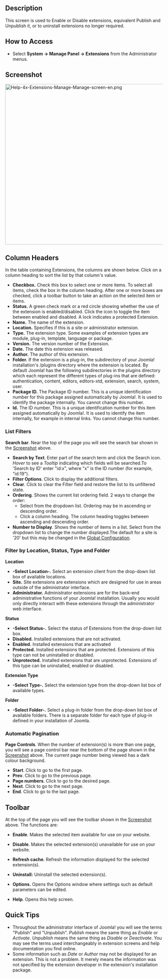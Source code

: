 <!-- Help4.x:Extensions:_Manage -->

## Description

This screen is used to Enable or Disable extensions, equivalent Publish
and Unpublish it, or to uninstall extensions no longer required.

## How to Access

- Select **System **→** Manage Panel **→** Extensions** from the
  Administrator menus.

## Screenshot

<img
src="https://docs.joomla.org/images/7/70/Help-4x-Extensions-Manage-Manage-screen-en.png"
decoding="async" data-file-width="800" data-file-height="511"
width="800" height="511"
alt="Help-4x-Extensions-Manage-Manage-screen-en.png" />

## Column Headers

In the table containing Extensions, the columns are shown below. Click
on a column heading to sort the list by that column's value.

- **Checkbox.** Check this box to select one or more items. To select
  all items, check the box in the column heading. After one or more
  boxes are checked, click a toolbar button to take an action on the
  selected item or items.
- **Status.** A green check mark or a red circle showing whether the use
  of the extension is enabled/disabled. Click the icon to toggle the
  item between enabled and disabled. A lock indicates a protected
  Extension.
- **Name.** The name of the extension.
- **Location.** Specifies if this is a site or administrator extension.
- **Type.** The extension type. Some examples of extension types are
  module, plug-in, template, language or package.
- **Version.** The version number of the Extension.
- **Date.** The date this extension was released.
- **Author.** The author of this extension.
- **Folder.** If the extension is a plug-in, the subdirectory of your
  Joomla! installation's /plugins directory where the extension is
  located. By default Joomla! has the following subdirectories in the
  plugins directory which each represent the different types of plug-ins
  that are defined: authentication, content, editors, editors-xtd,
  extension, search, system, user.
- **Package ID.** The Package ID number. This is a unique identification
  number for this package assigned automatically by Joomla!. It is used
  to identify the package internally. You cannot change this number.
- **Id.** The ID number. This is a unique identification number for this
  item assigned automatically by Joomla!. It is used to identify the
  item internally, for example in internal links. You cannot change this
  number.

### List Filters

**Search bar**. Near the top of the page you will see the search bar
shown in the [Screenshot](#screenshot) above.

- **Search by Text**. Enter part of the search term and click the Search
  icon. *Hover* to see a *Tooltip* indicating which fields will be
  searched.To 'Search by ID' enter "id:x", where "x" is the ID number
  (for example, "id:19").
- **Filter Options**. Click to display the additional filters.
- **Clear**. Click to clear the Filter field and restore the list to its
  unfiltered state.
- **Ordering**. Shows the current list ordering field. 2 ways to change
  the order:
  - Select from the dropdown list. Ordering may be in ascending or
    descending order.
  - Click a column heading. The column heading toggles between ascending
    and descending order.
- **Number to Display**. Shows the number of items in a list. Select
  from the dropdown list to change the number displayed.The default for
  a site is '20' but this may be changed in the [Global
  Configuration](https://docs.joomla.org/Help4.x:Site_Global_Configuration/en#defaultlistlimit "Help4.x:Site Global Configuration/en").

### Filter by Location, Status, Type and Folder

**Location**

- **-Select Location-.** Select an extension client from the drop-down
  list box of available locations.
- **Site.** Site extensions are extensions which are designed for use in
  areas outside of the administrator interface.
- **Administrator.** Administrator extensions are for the back-end
  administrative functions of your Joomla! installation. Usually you
  would only directly interact with these extensions through the
  administrator web interface.

**Status**

- **-Select Status-.** Select the status of Extensions from the
  drop-down list box.
- **Disabled.** Installed extensions that are not activated.
- **Enabled.** Installed extensions that are activated
- **Protected.** Installed extensions that are protected. Extensions of
  this type can not be uninstalled or disabled.
- **Unprotected.** Installed extensions that are unprotected. Extensions
  of this type can be uninstalled, enabled or disabled.

**Extension Type**

- **-Select Type-.** Select the extension type from the drop-down list
  box of available types.

**Folder**

- **-Select Folder-.** Select a plug-in folder from the drop-down list
  box of available folders. There is a separate folder for each type of
  plug-in defined in your installation of Joomla.

### Automatic Pagination

**Page Controls**. When the number of extension(s) is more than one
page, you will see a page control bar near the bottom of the page shown
in the [Screenshot](#screenshot) above. The current page number being
viewed has a dark colour background.

- **Start**. Click to go to the first page.
- **Prev**. Click to go to the previous page.
- **Page numbers**. Click to go to the desired page.
- **Next**. Click to go to the next page.
- **End**. Click to go to the last page.

## Toolbar

At the top of the page you will see the toolbar shown in the
[Screenshot](#Screenshot) above. The functions are:

- **Enable**. Makes the selected item available for use on your website.

<!-- -->

- **Disable**. Makes the selected extension(s) unavailable for use on
  your website.

<!-- -->

- **Refresh cache**. Refresh the information displayed for the selected
  extension(s).

<!-- -->

- **Uninstall:** Uninstall the selected extension(s).

<!-- -->

- **Options.** Opens the Options window where settings such as default
  parameters can be edited.

<!-- -->

- **Help**. Opens this help screen.

## Quick Tips

- Throughout the administrator interface of Joomla! you will see the
  terms "Publish" and "Unpublish". *Publish* means the same thing as
  *Enable* or *Activate*. *Unpublish* means the same thing as *Disable*
  or *Deactivate*. You may see the terms used interchangeably in
  extension screens and help documentation you find online.
- Some information such as *Date* or *Author* may not be displayed for
  an extension. This is not a problem. It merely means the information
  was not specified by the extension developer in the extension's
  installation package.
